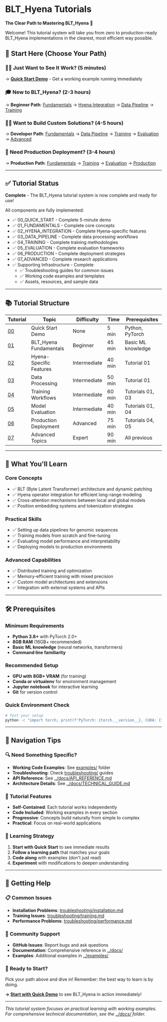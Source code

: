 # BLT_Hyena Tutorials

**The Clear Path to Mastering BLT_Hyena** 🎯

Welcome! This tutorial system will take you from zero to production-ready BLT_Hyena implementations in the clearest, most efficient way possible.

## 🚀 Start Here (Choose Your Path)

### 🏃‍♂️ **Just Want to See It Work?** (5 minutes)
→ **[Quick Start Demo](00_QUICK_START.md)** - Get a working example running immediately

### 🎓 **New to BLT_Hyena?** (2-3 hours)
→ **Beginner Path**: [Fundamentals](01_FUNDAMENTALS.md) → [Hyena Integration](02_HYENA_INTEGRATION.md) → [Data Pipeline](03_DATA_PIPELINE.md) → [Training](04_TRAINING.md)

### 👩‍💻 **Want to Build Custom Solutions?** (4-5 hours)
→ **Developer Path**: [Fundamentals](01_FUNDAMENTALS.md) → [Data Pipeline](03_DATA_PIPELINE.md) → [Training](04_TRAINING.md) → [Evaluation](05_EVALUATION.md) → [Advanced](07_ADVANCED.md)

### 🚀 **Need Production Deployment?** (3-4 hours)
→ **Production Path**: [Fundamentals](01_FUNDAMENTALS.md) → [Training](04_TRAINING.md) → [Evaluation](05_EVALUATION.md) → [Production](06_PRODUCTION.md)

---

## ✅ Tutorial Status

**Complete** - The BLT_Hyena tutorial system is now complete and ready for use!

All components are fully implemented:
- ✅ 00_QUICK_START - Complete 5-minute demo
- ✅ 01_FUNDAMENTALS - Complete core concepts
- ✅ 02_HYENA_INTEGRATION - Complete Hyena-specific features
- ✅ 03_DATA_PIPELINE - Complete data processing workflows
- ✅ 04_TRAINING - Complete training methodologies
- ✅ 05_EVALUATION - Complete evaluation frameworks
- ✅ 06_PRODUCTION - Complete deployment strategies
- ✅ 07_ADVANCED - Complete research applications
- ✅ Supporting Infrastructure - Complete
  - ✅ Troubleshooting guides for common issues
  - ✅ Working code examples and templates
  - ✅ Assets, resources, and sample data

---

## 📚 Tutorial Structure

| Tutorial | Topic | Difficulty | Time | Prerequisites |
|----------|-------|------------|------|---------------|
| [00](00_QUICK_START.md) | Quick Start Demo | None | 5 min | Python, PyTorch |
| [01](01_FUNDAMENTALS.md) | BLT_Hyena Fundamentals | Beginner | 45 min | Basic ML knowledge |
| [02](02_HYENA_INTEGRATION.md) | Hyena-Specific Features | Intermediate | 40 min | Tutorial 01 |
| [03](03_DATA_PIPELINE.md) | Data Processing | Intermediate | 50 min | Tutorial 01 |
| [04](04_TRAINING.md) | Training Workflows | Intermediate | 60 min | Tutorials 01, 03 |
| [05](05_EVALUATION.md) | Model Evaluation | Intermediate | 40 min | Tutorials 01, 04 |
| [06](06_PRODUCTION.md) | Production Deployment | Advanced | 75 min | Tutorials 04, 05 |
| [07](07_ADVANCED.md) | Advanced Topics | Expert | 90 min | All previous |

---

## 🎯 What You'll Learn

### Core Concepts
- ✅ BLT (Byte Latent Transformer) architecture and dynamic patching
- ✅ Hyena operator integration for efficient long-range modeling
- ✅ Cross-attention mechanisms between local and global models
- ✅ Position embedding systems and tokenization strategies

### Practical Skills
- ✅ Setting up data pipelines for genomic sequences
- ✅ Training models from scratch and fine-tuning
- ✅ Evaluating model performance and interpretability
- ✅ Deploying models to production environments

### Advanced Capabilities
- ✅ Distributed training and optimization
- ✅ Memory-efficient training with mixed precision
- ✅ Custom model architectures and extensions
- ✅ Integration with external systems and APIs

---

## 🛠️ Prerequisites

### Minimum Requirements
- **Python 3.8+** with PyTorch 2.0+
- **8GB RAM** (16GB+ recommended)
- **Basic ML knowledge** (neural networks, transformers)
- **Command line familiarity**

### Recommended Setup
- **GPU with 8GB+ VRAM** (for training)
- **Conda or virtualenv** for environment management
- **Jupyter notebook** for interactive learning
- **Git** for version control

### Quick Environment Check
```bash
# Test your setup
python -c "import torch; print(f'PyTorch: {torch.__version__}, CUDA: {torch.cuda.is_available()}')"
```

---

## 🧭 Navigation Tips

### 🔍 **Need Something Specific?**
- **Working Code Examples**: See [examples/](examples/) folder
- **Troubleshooting**: Check [troubleshooting/](troubleshooting/) guides
- **API Reference**: See [../docs/API_REFERENCE.md](../docs/API_REFERENCE.md)
- **Architecture Details**: See [../docs/TECHNICAL_GUIDE.md](../docs/TECHNICAL_GUIDE.md)

### 📖 **Tutorial Features**
- **Self-Contained**: Each tutorial works independently
- **Code Included**: Working examples in every section
- **Progressive**: Concepts build naturally from simple to complex
- **Practical**: Focus on real-world applications

### 🎯 **Learning Strategy**
1. **Start with Quick Start** to see immediate results
2. **Follow a learning path** that matches your goals
3. **Code along** with examples (don't just read)
4. **Experiment** with modifications to deepen understanding

---

## 🤝 Getting Help

### 📋 **Common Issues**
- **Installation Problems**: [troubleshooting/installation.md](troubleshooting/installation.md)
- **Training Issues**: [troubleshooting/training.md](troubleshooting/training.md)
- **Performance Problems**: [troubleshooting/performance.md](troubleshooting/performance.md)

### 💬 **Community Support**
- **GitHub Issues**: Report bugs and ask questions
- **Documentation**: Comprehensive reference in [../docs/](../docs/)
- **Examples**: Additional examples in [../examples/](../examples/)

### 🚀 **Ready to Start?**

Pick your path above and dive in! Remember: the best way to learn is by doing. 

**→ [Start with Quick Demo](00_QUICK_START.md)** to see BLT_Hyena in action immediately!

---

*This tutorial system focuses on practical learning with working examples. For comprehensive technical documentation, see the [../docs/](../docs/) folder.*
